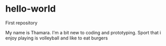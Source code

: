 # hello-world

First repository

My name is Thamara. I'm a bit new to coding and prototyping.
Sport that i enjoy playing is volleyball and like to eat burgers
